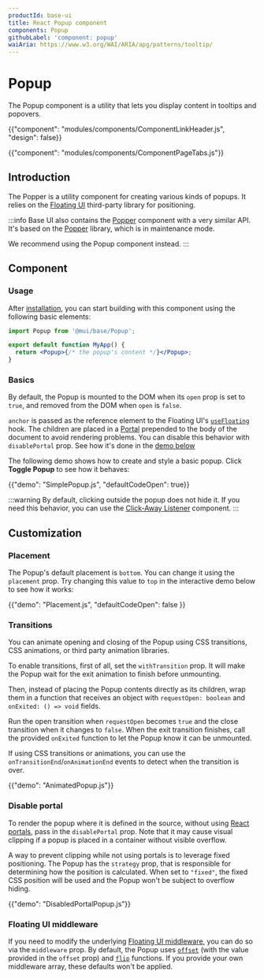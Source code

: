 ```yaml
---
productId: base-ui
title: React Popup component
components: Popup
githubLabel: 'component: popup'
waiAria: https://www.w3.org/WAI/ARIA/apg/patterns/tooltip/
---
```


# Popup

<p class="description">The Popup component is a utility that lets you display content in tooltips and popovers.</p>

{{"component": "modules/components/ComponentLinkHeader.js", "design": false}}

{{"component": "modules/components/ComponentPageTabs.js"}}

## Introduction

The Popper is a utility component for creating various kinds of popups.
It relies on the [Floating UI](https://floating-ui.com/) third-party library for positioning.

:::info
Base UI also contains the [Popper](/base-ui/react-popper/) component with a very similar API.
It's based on the [Popper](https://popper.js.org/) library, which is in maintenance mode.

We recommend using the Popup component instead.
:::

## Component

### Usage

After [installation](/base-ui/getting-started/quickstart/#installation), you can start building with this component using the following basic elements:

```jsx
import Popup from '@mui/base/Popup';

export default function MyApp() {
  return <Popup>{/* the popup's content */}</Popup>;
}
```

### Basics

By default, the Popup is mounted to the DOM when its `open` prop is set to `true`, and removed from the DOM when `open` is `false`.

`anchor` is passed as the reference element to the Floating UI's [`useFloating`](https://floating-ui.com/docs/react#positioning) hook.
The children are placed in a [Portal](/base-ui/react-portal/) prepended to the body of the document to avoid rendering problems.
You can disable this behavior with `disablePortal` prop.
See how it's done in the [demo below](#disable-portal)

The following demo shows how to create and style a basic popup.
Click **Toggle Popup** to see how it behaves:

{{"demo": "SimplePopup.js", "defaultCodeOpen": true}}

:::warning
By default, clicking outside the popup does not hide it.
If you need this behavior, you can use the [Click-Away Listener](/base-ui/react-click-away-listener/) component.
:::

## Customization

### Placement

The Popup's default placement is `bottom`.
You can change it using the `placement` prop.
Try changing this value to `top` in the interactive demo below to see how it works:

{{"demo": "Placement.js", "defaultCodeOpen": false }}

### Transitions

You can animate opening and closing of the Popup using CSS transitions, CSS animations, or third party animation libraries.

To enable transitions, first of all, set the `withTransition` prop.
It will make the Popup wait for the exit animation to finish before unmounting.

Then, instead of placing the Popup contents directly as its children, wrap them in a function that receives an object with `requestOpen: boolean` and `onExited: () => void` fields.

Run the open transition when `requestOpen` becomes `true` and the close transition when it changes to `false`.
When the exit transition finishes, call the provided `onExited` function to let the Popup know it can be unmounted.

If using CSS transitions or animations, you can use the `onTransitionEnd`/`onAnimationEnd` events to detect when the transition is over.

{{"demo": "AnimatedPopup.js"}}

### Disable portal

To render the popup where it is defined in the source, without using [React portals](https://react.dev/reference/react-dom/createPortal), pass in the `disablePortal` prop.
Note that it may cause visual clipping if a popup is placed in a container without visible overflow.

A way to prevent clipping while not using portals is to leverage fixed positioning.
The Popup has the `strategy` prop, that is responsible for determining how the position is calculated.
When set to `"fixed"`, the fixed CSS position will be used and the Popup won't be subject to overflow hiding.

{{"demo": "DisabledPortalPopup.js"}}

### Floating UI middleware

If you need to modify the underlying [Floating UI middleware](https://floating-ui.com/docs/middleware), you can do so via the `middleware` prop.
By default, the Popup uses [`offset`](https://floating-ui.com/docs/offset) (with the value provided in the `offset` prop) and [`flip`](https://floating-ui.com/docs/flip) functions.
If you provide your own middleware array, these defaults won't be applied.
